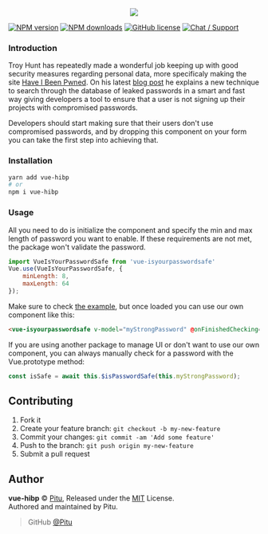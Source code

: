 <div align="center">
	<img src="https://lolisafe.moe/1mwg444C.png" />
</div>

[![NPM version](https://img.shields.io/npm/v/vue-isyourpasswordsafe.svg?style=flat-square)](https://npmjs.com/package/vue-isyourpasswordsafe)
[![NPM downloads](https://img.shields.io/npm/dm/vue-isyourpasswordsafe.svg?style=flat-square)](https://npmjs.com/package/vue-isyourpasswordsafe)
[![GitHub license](https://img.shields.io/badge/license-MIT-blue.svg?style=flat-square)](https://raw.githubusercontent.com/Pitu/vue-isyourpasswordsafe/master/LICENSE)
[![Chat / Support](https://img.shields.io/badge/Chat%20%2F%20Support-discord-7289DA.svg?style=flat-square)](https://discord.gg/5g6vgwn)

### Introduction
Troy Hunt has repeatedly made a wonderful job keeping up with good security measures regarding personal data, more specificaly making the site [Have I Been Pwned](https://haveibeenpwned.com). On his latest [blog post](https://www.troyhunt.com/pwned-passwords-in-practice-real-world-examples-of-blocking-the-worst-passwords/) he explains a new technique to search through the database of leaked passwords in a smart and fast way giving developers a tool to ensure that a user is not signing up their projects with compromised passwords.

Developers should start making sure that their users don't use compromised passwords, and by dropping this component on your form you can take the first step into achieving that.

### Installation
```bash
yarn add vue-hibp
# or
npm i vue-hibp
```

### Usage
All you need to do is initialize the component and specify the min and max length of password you want to enable. If these requirements are not met, the package won't validate the password.
```js
import VueIsYourPasswordSafe from 'vue-isyourpasswordsafe'
Vue.use(VueIsYourPasswordSafe, {
    minLength: 8,
    maxLength: 64
});
```

Make sure to check [the example](https://pitu.github.io/vue-isyourpasswordsafe/), but once loaded you can use our own component like this:
```html
<vue-isyourpasswordsafe v-model="myStrongPassword" @onFinishedChecking="isPasswordSafe"/>
```

If you are using another package to manage UI or don't want to use our own component, you can always manually check for a password with the Vue.prototype method:
```js
const isSafe = await this.$isPasswordSafe(this.myStrongPassword);
```

## Contributing

1. Fork it
2. Create your feature branch: `git checkout -b my-new-feature`
3. Commit your changes: `git commit -am 'Add some feature'`
4. Push to the branch: `git push origin my-new-feature`
5. Submit a pull request

## Author

**vue-hibp** © [Pitu](https://github.com/Pitu), Released under the [MIT](https://github.com/Pitu/vue-hibpisyourpasswordsafe/blob/master/LICENSE) License.<br>
Authored and maintained by Pitu.

> GitHub [@Pitu](https://github.com/Pitu)
